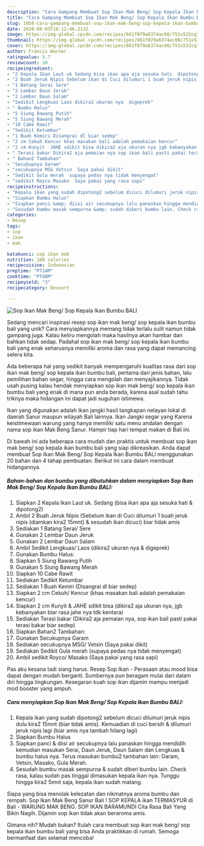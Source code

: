 ```yaml
---
description: "Cara Gampang Membuat Sop Ikan Mak Beng/ Sop Kepala Ikan Bumbu BALI, Bikin Ngiler"
title: "Cara Gampang Membuat Sop Ikan Mak Beng/ Sop Kepala Ikan Bumbu BALI, Bikin Ngiler"
slug: 1058-cara-gampang-membuat-sop-ikan-mak-beng-sop-kepala-ikan-bumbu-bali-bikin-ngiler
date: 2020-08-03T18:12:46.213Z
image: https://img-global.cpcdn.com/recipes/661f079a6374ac00/751x532cq70/sop-ikan-mak-beng-sop-kepala-ikan-bumbu-bali-foto-resep-utama.jpg
thumbnail: https://img-global.cpcdn.com/recipes/661f079a6374ac00/751x532cq70/sop-ikan-mak-beng-sop-kepala-ikan-bumbu-bali-foto-resep-utama.jpg
cover: https://img-global.cpcdn.com/recipes/661f079a6374ac00/751x532cq70/sop-ikan-mak-beng-sop-kepala-ikan-bumbu-bali-foto-resep-utama.jpg
author: Francis Warner
ratingvalue: 3.7
reviewcount: 10
recipeingredient:
- "2 Kepala Ikan Laut uk Sedang bisa ikan apa aja sesuka hati  dipotong2"
- "2 Buah Jeruk Nipis Sebelum ikan di Cuci dilumuri 1 buah jeruk nipis diamkan kira2 15mnt  sesudah ikan dicuci biar tidak amis"
- "1 Batang Serai Sere"
- "2 Lembar Daun Jeruk"
- "2 Lembar Daun Salam"
- "Sedikit Lengkuas Laos dikira2 ukuran nya  digeprek"
- " Bumbu Halus"
- "5 Siung Bawang Putih"
- "5 Siung Bawang Merah"
- "10 Cabe Rawit"
- "Sedikit Ketumbar"
- "1 Buah Kemiri Disangrai dl biar sedep"
- "2 cm Cekuh Kencur khas masakan bali adalah pemakaian kencur"
- "2 cm Kunyit  JAHE sdikit bisa dikira2 aja ukuran nya jgb kebanyakan biar rasa jahe nya tdk kentara"
- " Terasi bakar Dikira2 aja pemaian nya sop ikan bali pasti pakai terasi bakar biar sedep"
- " Bahan2 Tambahan"
- "Secukupnya Garam"
- "secukupnya MSG Vetsin  Saya pakai dikit"
- "Sedikit Gula merah  supaya pedas nya tidak menyengat"
- "sedikit Royco Masako  Saya pakai yang rasa sapi"
recipeinstructions:
- "Kepala ikan yang sudah dipotong2 sebelum dicuci dilumuri jeruk nipis dulu kira2 15mnt (biar tidak amis). Kemuadian di cuci bersih &amp; dilumuri jeruk nipis lagi (biar amis nya tambah hilang lagi)"
- "Siapkan Bumbu Halus"
- "Siapkan panci &amp; diisi air secukupnya lalu panaskan hingga mendidih kemudian masukan Serai, Daun Jeruk, Daun Salam dan Lengkuas &amp; bumbu halus nya. Terus masukan bumbu2 tambahan lain: Garam, Vetsin, Masako, Gula Merah."
- "Sesudah bumbu masak sempurna &amp; sudah diberi bumbu lain. Check rasa, kalau sudah pas tinggal dimasukan kepala ikan nya. Tunggu hingga kira2 5mnt saja, kepala ikan sudah matang."
categories:
- Resep
tags:
- sop
- ikan
- mak

katakunci: sop ikan mak 
nutrition: 168 calories
recipecuisine: Indonesian
preptime: "PT14M"
cooktime: "PT48M"
recipeyield: "3"
recipecategory: Dessert

---
```



![Sop Ikan Mak Beng/ Sop Kepala Ikan Bumbu BALI](https://img-global.cpcdn.com/recipes/661f079a6374ac00/751x532cq70/sop-ikan-mak-beng-sop-kepala-ikan-bumbu-bali-foto-resep-utama.jpg)

Sedang mencari inspirasi resep sop ikan mak beng/ sop kepala ikan bumbu bali yang unik? Cara menyiapkannya memang tidak terlalu sulit namun tidak gampang juga. Kalau keliru mengolah maka hasilnya akan hambar dan bahkan tidak sedap. Padahal sop ikan mak beng/ sop kepala ikan bumbu bali yang enak seharusnya memiliki aroma dan rasa yang dapat memancing selera kita.

Ada beberapa hal yang sedikit banyak mempengaruhi kualitas rasa dari sop ikan mak beng/ sop kepala ikan bumbu bali, pertama dari jenis bahan, lalu pemilihan bahan segar, hingga cara mengolah dan menyajikannya. Tidak usah pusing kalau hendak menyiapkan sop ikan mak beng/ sop kepala ikan bumbu bali yang enak di mana pun anda berada, karena asal sudah tahu triknya maka hidangan ini dapat jadi suguhan istimewa.

Ikan yang digunakan adalah ikan jangki hasil tangkapan nelayan lokal di daerah Sanur maupun wilayah Bali lainnya. Ikan Jangki segar yang Karena keistimewaan warung yang hanya memiliki satu menu andalan dengan nama sop ikan Mak Beng Sanur. Hampir tiap hari tempat makan di Bali ini.


Di bawah ini ada beberapa cara mudah dan praktis untuk membuat sop ikan mak beng/ sop kepala ikan bumbu bali yang siap dikreasikan. Anda dapat membuat Sop Ikan Mak Beng/ Sop Kepala Ikan Bumbu BALI menggunakan 20 bahan dan 4 tahap pembuatan. Berikut ini cara dalam membuat hidangannya.

<!--inarticleads1-->

##### Bahan-bahan dan bumbu yang dibutuhkan dalam menyiapkan Sop Ikan Mak Beng/ Sop Kepala Ikan Bumbu BALI:

1. Siapkan 2 Kepala Ikan Laut uk. Sedang (bisa ikan apa aja sesuka hati &amp; dipotong2)
1. Ambil 2 Buah Jeruk Nipis (Sebelum ikan di Cuci dilumuri 1 buah jeruk nipis (diamkan kira2 15mnt) &amp; sesudah ikan dicuci) biar tidak amis
1. Sediakan 1 Batang Serai/ Sere
1. Gunakan 2 Lembar Daun Jeruk
1. Gunakan 2 Lembar Daun Salam
1. Ambil Sedikit Lengkuas/ Laos (dikira2 ukuran nya &amp; digeprek)
1. Gunakan  Bumbu Halus:
1. Siapkan 5 Siung Bawang Putih
1. Gunakan 5 Siung Bawang Merah
1. Siapkan 10 Cabe Rawit
1. Sediakan Sedikit Ketumbar
1. Sediakan 1 Buah Kemiri (Disangrai dl biar sedep)
1. Siapkan 2 cm Cekuh/ Kencur (khas masakan bali adalah pemakaian kencur)
1. Siapkan 2 cm Kunyit &amp; JAHE sdikit bisa (dikira2 aja ukuran nya, jgb kebanyakan biar rasa jahe nya tdk kentara)
1. Sediakan  Terasi bakar (Dikira2 aja pemaian nya, sop ikan bali pasti pakai terasi bakar biar sedep)
1. Siapkan  Bahan2 Tambahan:
1. Gunakan Secukupnya Garam
1. Sediakan secukupnya MSG/ Vetsin  (Saya pakai dikit)
1. Sediakan Sedikit Gula merah  (supaya pedas nya tidak menyengat)
1. Ambil sedikit Royco/ Masako  (Saya pakai yang rasa sapi)


Pas aku kesana tadi siang harus. Resep Sop Ikan - Perasaan atau mood bisa dapat dengan mudah berganti. Sumbernya pun beragam mulai dari dalam diri hingga lingkungan. Kesegaran kuah sop ikan dijamin mampu menjadi mod booster yang ampuh. 

<!--inarticleads2-->

##### Cara menyiapkan Sop Ikan Mak Beng/ Sop Kepala Ikan Bumbu BALI:

1. Kepala ikan yang sudah dipotong2 sebelum dicuci dilumuri jeruk nipis dulu kira2 15mnt (biar tidak amis). Kemuadian di cuci bersih &amp; dilumuri jeruk nipis lagi (biar amis nya tambah hilang lagi)
1. Siapkan Bumbu Halus
1. Siapkan panci &amp; diisi air secukupnya lalu panaskan hingga mendidih kemudian masukan Serai, Daun Jeruk, Daun Salam dan Lengkuas &amp; bumbu halus nya. Terus masukan bumbu2 tambahan lain: Garam, Vetsin, Masako, Gula Merah.
1. Sesudah bumbu masak sempurna &amp; sudah diberi bumbu lain. Check rasa, kalau sudah pas tinggal dimasukan kepala ikan nya. Tunggu hingga kira2 5mnt saja, kepala ikan sudah matang.


Siapa yang bisa menolak kelezatan dan nikmatnya aroma bumbu dan rempah. Sop Ikan Mak Beng Sanur Bali ! SOP KEPALA ikan TERMASYUR di Bali - WARUNG MAK BENG. SOP IKAN BARAMUNDI Cita Rasa Bali Yang Bikin Nagih. Dijamin sop ikan tidak akan beraroma amis. 

Gimana nih? Mudah bukan? Itulah cara membuat sop ikan mak beng/ sop kepala ikan bumbu bali yang bisa Anda praktikkan di rumah. Semoga bermanfaat dan selamat mencoba!
